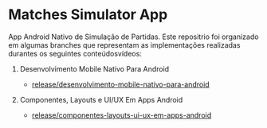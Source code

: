 # Matches Simulator App

App Android Nativo de Simulação de Partidas. Este repositrio foi organizado em algumas branches que representam as implementações
realizadas durantes os seguintes conteúdosvídeos:


1. Desenvolvimento Mobile Nativo Para Android
     - [release/desenvolvimento-mobile-nativo-para-android](https://github.com/Pedrojr001/matches-simulator-app)

2. Componentes, Layouts e UI/UX Em Apps Android
     - [release/componentes-layouts-ui-ux-em-apps-android](https://github.com/Pedrojr001/matches-simulator-app)
